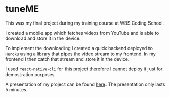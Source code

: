 # tuneME

This was my final project during my training course at WBS Coding School.

I created a mobile app which fetches videos from YouTube and is able to download and store it in the device.

To implement the downloading I created a quick backend deployed to `Heroku` using a library that pipes the video stream to my frontend.
In my frontend I then catch that stream and store it in the device.

I used `react-native-cli` for this project therefore I cannot deploy it just for demostration purposes. 

A presentation of my project can be found [here](https://youtu.be/Kgt7iK0rkZY?t=3360). The presentation only lasts 5 minutes.
